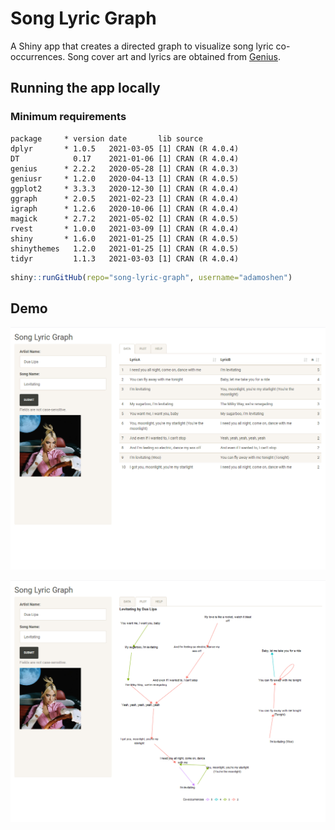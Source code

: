 # Song Lyric Graph

A Shiny app that creates a directed graph to visualize song lyric co-occurrences. Song cover art and lyrics are obtained from [Genius](https://genius.com).

## Running the app locally

### Minimum requirements

```
package     * version date       lib source        
dplyr       * 1.0.5   2021-03-05 [1] CRAN (R 4.0.4)
DT            0.17    2021-01-06 [1] CRAN (R 4.0.4)
genius      * 2.2.2   2020-05-28 [1] CRAN (R 4.0.3)
geniusr     * 1.2.0   2020-04-13 [1] CRAN (R 4.0.5)
ggplot2     * 3.3.3   2020-12-30 [1] CRAN (R 4.0.4)
ggraph      * 2.0.5   2021-02-23 [1] CRAN (R 4.0.4)
igraph      * 1.2.6   2020-10-06 [1] CRAN (R 4.0.4)
magick      * 2.7.2   2021-05-02 [1] CRAN (R 4.0.5)
rvest       * 1.0.0   2021-03-09 [1] CRAN (R 4.0.4)
shiny       * 1.6.0   2021-01-25 [1] CRAN (R 4.0.5)
shinythemes   1.2.0   2021-01-25 [1] CRAN (R 4.0.5)
tidyr         1.1.3   2021-03-03 [1] CRAN (R 4.0.4)
```

```r
shiny::runGitHub(repo="song-lyric-graph", username="adamoshen")
```

## Demo

![Data tab](./images/preview1.png)

![Plot tab](./images/preview2.png)
